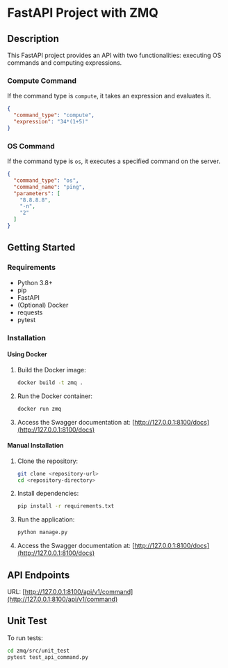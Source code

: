 # FastAPI Project with ZMQ

## Description
This FastAPI project provides an API with two functionalities: executing OS commands and computing expressions.

### Compute Command
If the command type is `compute`, it takes an expression and evaluates it.

```json
{
  "command_type": "compute",
  "expression": "34*(1+5)"
}
```

### OS Command
If the command type is `os`, it executes a specified command on the server.

```json
{
  "command_type": "os",
  "command_name": "ping",
  "parameters": [
    "8.8.8.8",
    "-n", 
    "2"
  ]
}
```

## Getting Started

### Requirements
- Python 3.8+
- pip
- FastAPI
- (Optional) Docker
- requests
- pytest

### Installation

#### Using Docker
1. Build the Docker image:
   ```bash
   docker build -t zmq .
   ```
2. Run the Docker container:
   ```bash
   docker run zmq
   ```
3. Access the Swagger documentation at: [http://127.0.0.1:8100/docs](http://127.0.0.1:8100/docs)

#### Manual Installation
1. Clone the repository:
   ```bash
   git clone <repository-url>
   cd <repository-directory>
   ```
2. Install dependencies:
   ```bash
   pip install -r requirements.txt
   ```
3. Run the application:
   ```bash
   python manage.py
   ```
4. Access the Swagger documentation at: [http://127.0.0.1:8100/docs](http://127.0.0.1:8100/docs)

## API Endpoints
URL: [http://127.0.0.1:8100/api/v1/command](http://127.0.0.1:8100/api/v1/command)

## Unit Test
To run tests:
```bash
cd zmq/src/unit_test
pytest test_api_command.py
```
